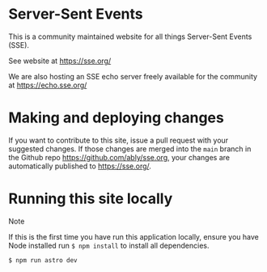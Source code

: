 # Server-Sent Events

This is a community maintained website for all things Server-Sent Events (SSE).

See website at https://sse.org/

We are also hosting an SSE echo server freely available for the community at https://echo.sse.org/

# Making and deploying changes

If you want to contribute to this site, issue a pull request with your suggested changes. If those changes are merged into the `main` branch in the Github repo https://github.com/ably/sse.org, your changes are automatically published to https://sse.org/.

# Running this site locally

> [!NOTE] 
> If this is the first time you have run this application locally, ensure you have Node installed run `$ npm install` to install all dependencies.

`$ npm run astro dev`
